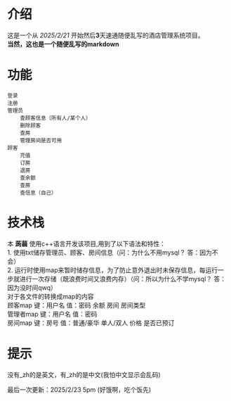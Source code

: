 # 介绍
  这是一个从 _2025/2/21_ 开始然后**3**天速通随便乱写的酒店管理系统项目。  
  __当然，这也是一个随便乱写的markdown__

# 功能  
    登录  
    注册  
    管理员 
        查顾客信息（所有人/某个人）  
        删除顾客  
        查房  
        管理房间是否可用  
    顾客
        充值  
        订房  
        退房  
        查余额  
        查房  
        查信息（自己）  

# 技术栈  
本 __蒟蒻__ 使用c++语言开发该项目,用到了以下语法和特性：  
    1. 使用txt储存管理员、顾客、房间信息（问：为什么不用mysql？ 答：因为不会）  
    2. 运行时使用map来暂时储存信息，为了防止意外退出时未保存信息，每运行一步就进行一次存储（既浪费时间又浪费内存）（问：所以为什么不学mysql？ 答：因为没时间qwq）  
        对于各文件的转换成map的内容  
        顾客map    键：用户名 值：密码    余额    房间    房间类型  
        管理者map    键：用户名 值：密码  
        房间map    键：房号 值：普通/豪华    单人/双人    价格    是否已预订  

# 提示  
没有_zh的是英文，有_zh的是中文(我怕中文显示会乱码)

最后一次更新：2025/2/23 5pm (好饿啊，吃个饭先)
